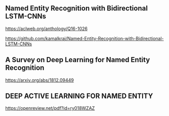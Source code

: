 

## Named Entity Recognition with Bidirectional LSTM-CNNs
https://aclweb.org/anthology/Q16-1026

https://github.com/kamalkraj/Named-Entity-Recognition-with-Bidirectional-LSTM-CNNs

## A Survey on Deep Learning for Named Entity Recognition

https://arxiv.org/abs/1812.09449

## DEEP ACTIVE LEARNING FOR NAMED ENTITY

https://openreview.net/pdf?id=ry018WZAZ